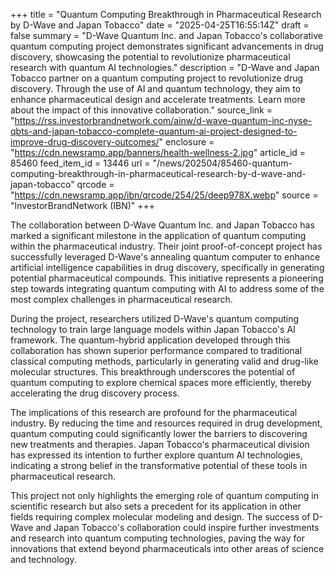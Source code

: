 +++
title = "Quantum Computing Breakthrough in Pharmaceutical Research by D-Wave and Japan Tobacco"
date = "2025-04-25T16:55:14Z"
draft = false
summary = "D-Wave Quantum Inc. and Japan Tobacco's collaborative quantum computing project demonstrates significant advancements in drug discovery, showcasing the potential to revolutionize pharmaceutical research with quantum AI technologies."
description = "D-Wave and Japan Tobacco partner on a quantum computing project to revolutionize drug discovery. Through the use of AI and quantum technology, they aim to enhance pharmaceutical design and accelerate treatments. Learn more about the impact of this innovative collaboration."
source_link = "https://rss.investorbrandnetwork.com/ainw/d-wave-quantum-inc-nyse-qbts-and-japan-tobacco-complete-quantum-ai-project-designed-to-improve-drug-discovery-outcomes/"
enclosure = "https://cdn.newsramp.app/banners/health-wellness-2.jpg"
article_id = 85460
feed_item_id = 13446
url = "/news/202504/85460-quantum-computing-breakthrough-in-pharmaceutical-research-by-d-wave-and-japan-tobacco"
qrcode = "https://cdn.newsramp.app/ibn/qrcode/254/25/deep978X.webp"
source = "InvestorBrandNetwork (IBN)"
+++

<p>The collaboration between D-Wave Quantum Inc. and Japan Tobacco has marked a significant milestone in the application of quantum computing within the pharmaceutical industry. Their joint proof-of-concept project has successfully leveraged D-Wave's annealing quantum computer to enhance artificial intelligence capabilities in drug discovery, specifically in generating potential pharmaceutical compounds. This initiative represents a pioneering step towards integrating quantum computing with AI to address some of the most complex challenges in pharmaceutical research.</p><p>During the project, researchers utilized D-Wave's quantum computing technology to train large language models within Japan Tobacco's AI framework. The quantum-hybrid application developed through this collaboration has shown superior performance compared to traditional classical computing methods, particularly in generating valid and drug-like molecular structures. This breakthrough underscores the potential of quantum computing to explore chemical spaces more efficiently, thereby accelerating the drug discovery process.</p><p>The implications of this research are profound for the pharmaceutical industry. By reducing the time and resources required in drug development, quantum computing could significantly lower the barriers to discovering new treatments and therapies. Japan Tobacco's pharmaceutical division has expressed its intention to further explore quantum AI technologies, indicating a strong belief in the transformative potential of these tools in pharmaceutical research.</p><p>This project not only highlights the emerging role of quantum computing in scientific research but also sets a precedent for its application in other fields requiring complex molecular modeling and design. The success of D-Wave and Japan Tobacco's collaboration could inspire further investments and research into quantum computing technologies, paving the way for innovations that extend beyond pharmaceuticals into other areas of science and technology.</p>